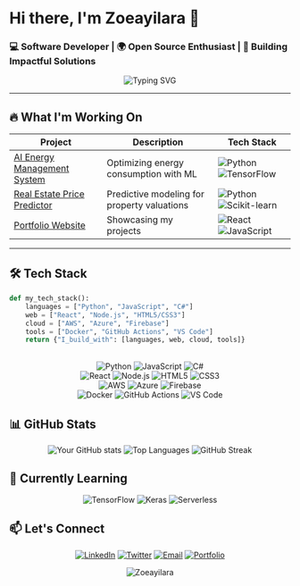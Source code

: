 # Hi there, I'm Zoeayilara 👋 
### 💻 Software Developer | 🌍 Open Source Enthusiast | 🚀 Building Impactful Solutions

<p align="center">
  <img src="https://readme-typing-svg.demolab.com?font=Fira+Code&pause=1000&color=22F729&width=435&lines=Welcome+to+my+GitHub+profile!;Clean+code+advocate;Open+source+contributor;Tech+community+builder" alt="Typing SVG" />
</p>

---

## 🔥 What I'm Working On

<div align="center">
  
| Project | Description | Tech Stack |
|---------|-------------|------------|
| [AI Energy Management System](link) | Optimizing energy consumption with ML | ![Python](https://img.shields.io/badge/Python-3776AB?style=flat&logo=python&logoColor=white) ![TensorFlow](https://img.shields.io/badge/TensorFlow-FF6F00?style=flat&logo=tensorflow&logoColor=white) |
| [Real Estate Price Predictor](link) | Predictive modeling for property valuations | ![Python](https://img.shields.io/badge/Python-3776AB?style=flat&logo=python&logoColor=white) ![Scikit-learn](https://img.shields.io/badge/scikit--learn-%23F7931E.svg?style=flat&logo=scikit-learn&logoColor=white) |
| [Portfolio Website](link) | Showcasing my projects | ![React](https://img.shields.io/badge/React-20232A?style=flat&logo=react&logoColor=61DAFB) ![JavaScript](https://img.shields.io/badge/JavaScript-F7DF1E?style=flat&logo=javascript&logoColor=black) |

</div>

---


## 🛠️ Tech Stack

```python
def my_tech_stack():
    languages = ["Python", "JavaScript", "C#"]
    web = ["React", "Node.js", "HTML5/CSS3"]
    cloud = ["AWS", "Azure", "Firebase"]
    tools = ["Docker", "GitHub Actions", "VS Code"]
    return {"I_build_with": [languages, web, cloud, tools]}
```
<div align="center"> <br> <img src="https://img.shields.io/badge/Python-3776AB?style=for-the-badge&logo=python&logoColor=white" alt="Python"> <img src="https://img.shields.io/badge/JavaScript-F7DF1E?style=for-the-badge&logo=javascript&logoColor=black" alt="JavaScript"> <img src="https://img.shields.io/badge/C%23-239120?style=for-the-badge&logo=c-sharp&logoColor=white" alt="C#"> <br> <img src="https://img.shields.io/badge/React-20232A?style=for-the-badge&logo=react&logoColor=61DAFB" alt="React"> <img src="https://img.shields.io/badge/Node.js-339933?style=for-the-badge&logo=nodedotjs&logoColor=white" alt="Node.js"> <img src="https://img.shields.io/badge/HTML5-E34F26?style=for-the-badge&logo=html5&logoColor=white" alt="HTML5"> <img src="https://img.shields.io/badge/CSS3-1572B6?style=for-the-badge&logo=css3&logoColor=white" alt="CSS3"> <br> <img src="https://img.shields.io/badge/AWS-%23FF9900.svg?style=for-the-badge&logo=amazon-aws&logoColor=white" alt="AWS"> <img src="https://img.shields.io/badge/Azure-0089D6?style=for-the-badge&logo=microsoft-azure&logoColor=white" alt="Azure"> <img src="https://img.shields.io/badge/Firebase-039BE5?style=for-the-badge&logo=Firebase&logoColor=white" alt="Firebase"> <br> <img src="https://img.shields.io/badge/Docker-2CA5E0?style=for-the-badge&logo=docker&logoColor=white" alt="Docker"> <img src="https://img.shields.io/badge/GitHub_Actions-2088FF?style=for-the-badge&logo=github-actions&logoColor=white" alt="GitHub Actions"> <img src="https://img.shields.io/badge/Visual_Studio_Code-0078D4?style=for-the-badge&logo=visual%20studio%20code&logoColor=white" alt="VS Code"> </div> 

## 📊 GitHub Stats

<div align="center">

![Your GitHub stats](https://github-readme-stats.vercel.app/api?username=Zoeayilara&show_icons=true&theme=radical&hide_border=true)
![Top Languages](https://github-readme-stats.vercel.app/api/top-langs/?username=Zoeayilara&layout=compact&theme=radical&hide_border=true)
![GitHub Streak](https://streak-stats.demolab.com/?user=Zoeayilara&theme=radical&hide_border=true)

</div>

## 🌱 Currently Learning

<div align="center">

![TensorFlow](https://img.shields.io/badge/TensorFlow-FF6F00?style=for-the-badge&logo=tensorflow&logoColor=white)
![Keras](https://img.shields.io/badge/Keras-%23D00000.svg?style=for-the-badge&logo=Keras&logoColor=white)
![Serverless](https://img.shields.io/badge/Serverless-%23FD5750.svg?style=for-the-badge&logo=serverless&logoColor=white)

</div>

## 📫 Let's Connect

<div align="center">

[![LinkedIn](https://img.shields.io/badge/LinkedIn-0077B5?style=for-the-badge&logo=linkedin&logoColor=white)](your-linkedin-link)
[![Twitter](https://img.shields.io/badge/Twitter-1DA1F2?style=for-the-badge&logo=twitter&logoColor=white)](your-twitter-link)
[![Email](https://img.shields.io/badge/Email-D14836?style=for-the-badge&logo=gmail&logoColor=white)](mailto:zoeayilara@gmail.com)
[![Portfolio](https://img.shields.io/badge/Portfolio-%23000000.svg?style=for-the-badge&logo=firefox&logoColor=#FF7139)](your-portfolio-link)

</div>

<p align="center"> <img src="https://komarev.com/ghpvc/?username=Zoeayilara&label=Profile%20views&color=0e75b6&style=flat" alt="Zoeayilara" /> </p> 
<!---
Zoeayilara/Zoeayilara is a ✨ special ✨ repository because its `README.md` (this file) appears on your GitHub profile.
You can click the Preview link to take a look at your changes.
--->
